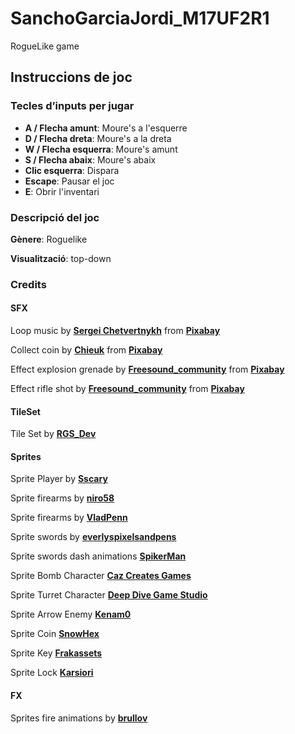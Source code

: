 # SanchoGarciaJordi_M17UF2R1
RogueLike game

## Instruccions de joc

### Tecles d’inputs per jugar
- **A / Flecha amunt**: Moure's a l'esquerre
- **D / Flecha dreta**: Moure's a la dreta
- **W / Flecha esquerra**: Moure's amunt
- **S / Flecha abaix**: Moure's abaix
- **Clic esquerra**: Dispara
- **Escape**: Pausar el joc
- **E**: Obrir l'inventari

### Descripció del joc
**Gènere**: Roguelike

**Visualització**: top-down

### Credits
#### SFX
Loop music by [**Sergei Chetvertnykh**](https://pixabay.com/es/users/sergequadrado-24990007/) from [**Pixabay**](https://pixabay.com/sound-effects/)

Collect coin by [**Chieuk**](https://pixabay.com/es/users/chieuk-46505609/) from [**Pixabay**](https://pixabay.com/sound-effects/) 

Effect explosion grenade by [**Freesound_community**](https://pixabay.com/es/users/freesound_community-46691455/) from [**Pixabay**](https://pixabay.com/sound-effects/) 

Effect rifle shot by [**Freesound_community**](https://pixabay.com/es/users/freesound_community-46691455/) from [**Pixabay**](https://pixabay.com/sound-effects/) 

#### TileSet
Tile Set by [**RGS_Dev**](https://rgsdev.itch.io/)

#### Sprites
Sprite Player by [**Sscary**](https://sscary.itch.io/)

Sprite firearms by [**niro58**](https://niro58.itch.io/)  

Sprite firearms by [**VladPenn**](https://vladpenn.itch.io/) 

Sprite swords by [**everlyspixelsandpens**](https://evanwritesgames.itch.io/)

Sprite swords dash animations [**SpikerMan**](https://spikerman.itch.io/)

Sprite Bomb Character [**Caz Creates Games**](https://caz-creates-games.itch.io/)

Sprite Turret Character [**Deep Dive Game Studio**](https://deepdivegamestudio.itch.io/)

Sprite Arrow Enemy [**Kenam0**](https://kenam0.itch.io/)

Sprite Coin [**SnowHex**](https://snowhex.itch.io)

Sprite Key [**Frakassets**](https://frakassets.itch.io/)

Sprite Lock [**Karsiori**](https://karsiori.itch.io/)

#### FX
Sprites fire animations by [**brullov**](https://brullov.itch.io/)